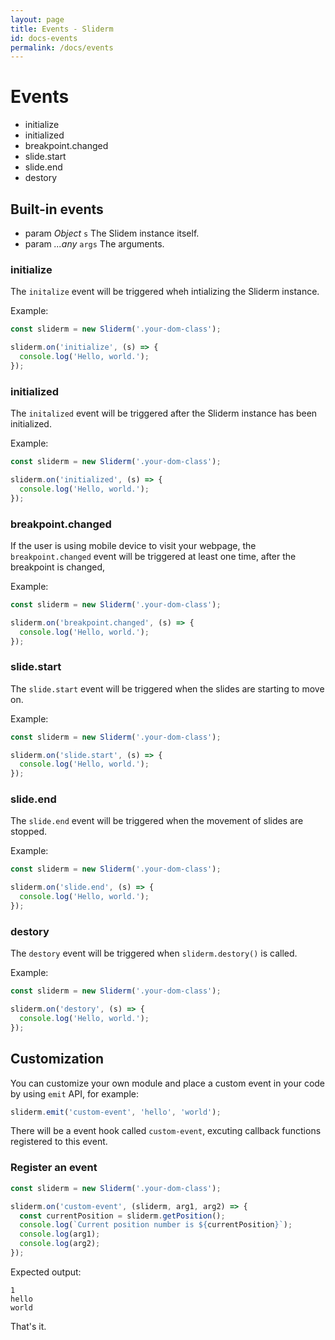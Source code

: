 ```yaml
---
layout: page
title: Events - Sliderm
id: docs-events
permalink: /docs/events
---
```


# Events

- initialize
- initialized
- breakpoint.changed
- slide.start
- slide.end
- destory

## Built-in events


- param *Object* `s` The Slidem instance itself.
- param *...any* `args` The arguments.

### initialize

The `initalize` event will be triggered wheh intializing the Sliderm instance.

Example:
```javascript
const sliderm = new Sliderm('.your-dom-class');

sliderm.on('initialize', (s) => {
  console.log('Hello, world.');
});
```

### initialized

The `initalized` event will be triggered after the Sliderm instance has been initialized.

Example:
```javascript
const sliderm = new Sliderm('.your-dom-class');

sliderm.on('initialized', (s) => {
  console.log('Hello, world.');
});
```

### breakpoint.changed

If the user is using mobile device to visit your webpage, the `breakpoint.changed` event will be triggered at least one time, after the breakpoint is changed, 

Example:
```javascript
const sliderm = new Sliderm('.your-dom-class');

sliderm.on('breakpoint.changed', (s) => {
  console.log('Hello, world.');
});
```

### slide.start

The `slide.start` event will be triggered when the slides are starting to move on.

Example:
```javascript
const sliderm = new Sliderm('.your-dom-class');

sliderm.on('slide.start', (s) => {
  console.log('Hello, world.');
});
```

### slide.end

The `slide.end` event will be triggered when the movement of slides are stopped.

Example:
```javascript
const sliderm = new Sliderm('.your-dom-class');

sliderm.on('slide.end', (s) => {
  console.log('Hello, world.');
});
```

### destory

The `destory` event will be triggered when `sliderm.destory()` is called.

Example:
```javascript
const sliderm = new Sliderm('.your-dom-class');

sliderm.on('destory', (s) => {
  console.log('Hello, world.');
});
```

## Customization

You can customize your own module and place a custom event in your code by using `emit` API, for example:

```javascript
sliderm.emit('custom-event', 'hello', 'world');
```

There will be a event hook called `custom-event`, excuting callback functions registered to this event.

### Register an event

```javascript
const sliderm = new Sliderm('.your-dom-class');

sliderm.on('custom-event', (sliderm, arg1, arg2) => {
  const currentPosition = sliderm.getPosition();
  console.log(`Current position number is ${currentPosition}`);
  console.log(arg1);
  console.log(arg2);
});
```

Expected output:
```
1
hello
world
```

That's it.